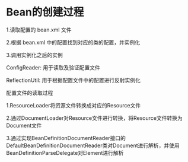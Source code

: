 # Bean的创建过程

1.读取配置的 bean.xml 文件

2.根据 bean.xml 中的配置找到对应的类的配置，并实例化

3.调用实例化之后的实例

ConfigReader: 用于读取及验证配置文件

ReflectionUtil: 用于根据配置文件中的配置进行反射实例化

配置文件的读取过程

1.ResourceLoader将资源文件转换成对应的Resource文件

2.通过DocumentLoader对Resource文件进行转换，将Resource文件转换为Document文件

3.通过实现BeanDefinitionDocumentReader接口的DefaultBeanDefinitionDocumentReader类对Document进行解析，并使用BeanDefinitionParseDelegate对Element进行解析
